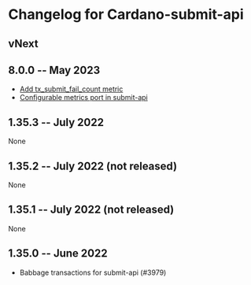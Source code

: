 # Changelog for Cardano-submit-api

## vNext

## 8.0.0 -- May 2023

- [Add tx_submit_fail_count metric](https://github.com/input-output-hk/cardano-node/pull/4566)
- [Configurable metrics port in submit-api](https://github.com/input-output-hk/cardano-node/pull/4281)

## 1.35.3 -- July 2022

None

## 1.35.2 -- July 2022 (not released)

None

## 1.35.1 -- July 2022 (not released)

None

## 1.35.0 -- June 2022
- Babbage transactions for submit-api (#3979)